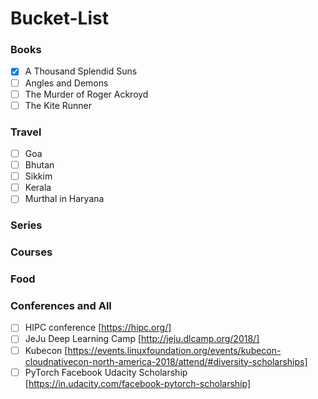 # Bucket-List

### Books ###

- [X] A Thousand Splendid Suns
- [ ] Angles and Demons
- [ ] The Murder of Roger Ackroyd 
- [ ] The Kite Runner

### Travel ###

- [ ] Goa
- [ ] Bhutan
- [ ] Sikkim
- [ ] Kerala
- [ ] Murthal in Haryana

### Series ###


### Courses ###


### Food ###


### Conferences and All  ###

- [ ] HIPC conference [https://hipc.org/]
- [ ] JeJu Deep Learning Camp [http://jeju.dlcamp.org/2018/]
- [ ] Kubecon [https://events.linuxfoundation.org/events/kubecon-cloudnativecon-north-america-2018/attend/#diversity-scholarships]
- [ ] PyTorch Facebook Udacity Scholarship [https://in.udacity.com/facebook-pytorch-scholarship]
